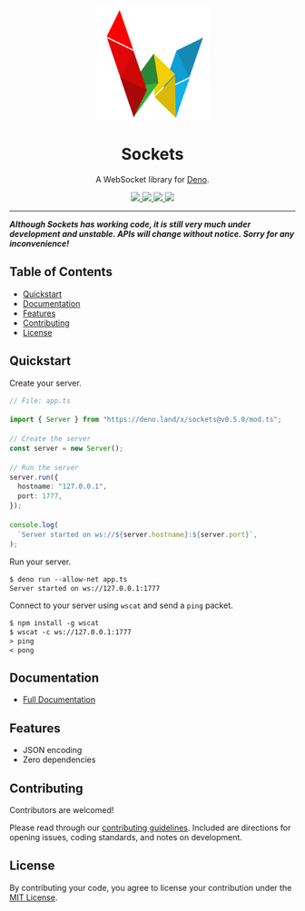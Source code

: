 <p align="center">
  <a href="https://drash.land/sockets">
    <img height="200" src="logo.svg" alt="Sockets">
  </a>
  <h1 align="center">Sockets</h1>
</p>
<p align="center">A WebSocket library for <a href="https://github.com/denoland/deno">Deno</a>.</p>
<p align="center">
  <a href="https://github.com/drashland/socketse/releases">
    <img src="https://img.shields.io/github/release/drashland/sockets.svg?color=bright_green&label=latest">
  </a>
  <a href="https://github.com/drashland/sockets/actions">
    <img src="https://img.shields.io/github/workflow/status/drashland/sockets/master?label=ci">
  </a>
  <a href="https://discord.gg/SgejNXq">
    <img src="https://img.shields.io/badge/chat-on%20discord-blue">
  </a>
  <a href="https://twitter.com/drash_land">
    <img src="https://img.shields.io/twitter/url?label=%40drash_land&style=social&url=https%3A%2F%2Ftwitter.com%2Fdrash_land">
  </a>
</p>

---

**_Although Sockets has working code, it is still very much under development and unstable. APIs will change without notice. Sorry for any inconvenience!_**

## Table of Contents
- [Quickstart](#quickstart)
- [Documentation](#documentation)
- [Features](#features)
- [Contributing](#contributing)
- [License](#license)

## Quickstart

Create your server.

```typescript
// File: app.ts

import { Server } from "https://deno.land/x/sockets@v0.5.0/mod.ts";

// Create the server
const server = new Server();

// Run the server
server.run({
  hostname: "127.0.0.1",
  port: 1777,
});

console.log(
  `Server started on ws://${server.hostname}:${server.port}`,
);
```

Run your server.

```
$ deno run --allow-net app.ts
Server started on ws://127.0.0.1:1777
```

Connect to your server using `wscat` and send a `ping` packet.

```
$ npm install -g wscat
$ wscat -c ws://127.0.0.1:1777
> ping
< pong
```

## Documentation

- [Full Documentation](https://drash.land/sockets)

## Features

- JSON encoding
- Zero dependencies

## Contributing

Contributors are welcomed!

Please read through our [contributing guidelines](./.github/CONTRIBUTING.md). Included are directions for opening issues, coding standards, and notes on development.

## License

By contributing your code, you agree to license your contribution under the [MIT License](./LICENSE).

